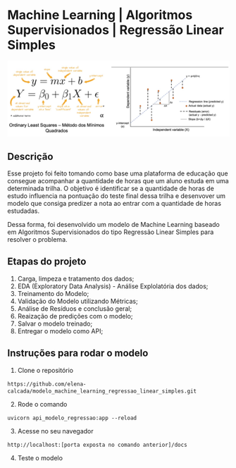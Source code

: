# Machine Learning | Algoritmos Supervisionados | Regressão Linear Simples

<img src="images/RLS.png">

## Descrição

Esse projeto foi feito tomando como base uma plataforma de educação que consegue acompanhar a quantidade de horas que um aluno estuda em uma determinada trilha. O objetivo é identificar se a quantidade de horas de estudo influencia na pontuação do teste final dessa trilha e desenvover um modelo que consiga predizer a nota ao entrar com a quantidade de horas estudadas.

Dessa forma, foi desenvolvido um modelo de Machine Learning baseado em Algoritmos Supervisionados do tipo Regressão Linear Simples para resolver o problema.

## Etapas do projeto
1. Carga, limpeza e tratamento dos dados;
2. EDA (Exploratory Data Analysis) - Análise Explolatória dos dados;
3. Treinamento do Modelo;
4. Validação do Modelo utilizando Métricas;
5. Análise de Resíduos e conclusão geral;
6. Reaização de predições com o modelo;
7. Salvar o modelo treinado;
8. Entregar o modelo como API;

## Instruções para rodar o modelo
1. Clone o repositório
```
https://github.com/elena-calcada/modelo_machine_learning_regressao_linear_simples.git
```
2. Rode o comando
```
uvicorn api_modelo_regressao:app --reload
```
3. Acesse no seu navegador
```
http://localhost:[porta exposta no comando anterior]/docs
```
4. Teste o modelo
